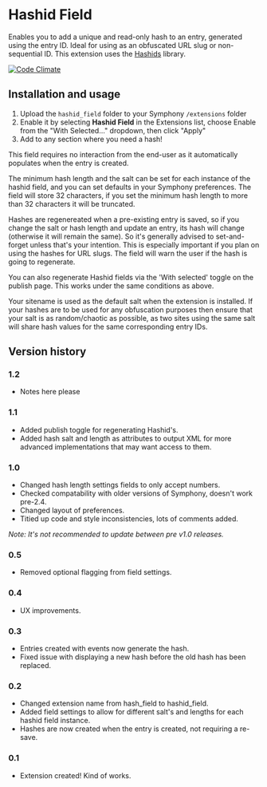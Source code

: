 # Hashid Field

Enables you to add a unique and read-only hash to an entry, generated using the entry ID. Ideal for using as an obfuscated URL slug or non-sequential ID. This extension uses the [Hashids](http://www.hashids.org/php/) library.

[![Code Climate](https://codeclimate.com/github/nathanhornby/hashid_field.png)](https://codeclimate.com/github/nathanhornby/hashid_field)

## Installation and usage
 
1. Upload the `hashid_field` folder to your Symphony `/extensions` folder
2. Enable it by selecting **Hashid Field** in the Extensions list, choose Enable from the "With Selected…" dropdown, then click "Apply"
3. Add to any section where you need a hash!

This field requires no interaction from the end-user as it automatically populates when the entry is created.

The minimum hash length and the salt can be set for each instance of the hashid field, and you can set defaults in your Symphony preferences. The field will store 32 characters, if you set the minimum hash length to more than 32 characters it will be truncated.

Hashes are regenereated when a pre-existing entry is saved, so if you change the salt or hash length and update an entry, its hash will change (otherwise it will remain the same). So it's generally advised to set-and-forget unless that's your intention. This is especially important if you plan on using the hashes for URL slugs. The field will warn the user if the hash is going to regenerate.

You can also regenerate Hashid fields via the 'With selected' toggle on the publish page. This works under the same conditions as above.

Your sitename is used as the default salt when the extension is installed. If your hashes are to be used for any obfuscation purposes then ensure that your salt is as random/chaotic as possible, as two sites using the same salt will share hash values for the same corresponding entry IDs.

## Version history

### 1.2

- Notes here please

### 1.1

- Added publish toggle for regenerating Hashid's.
- Added hash salt and length as attributes to output XML for more advanced implementations that may want access to them.

### 1.0

- Changed hash length settings fields to only accept numbers.
- Checked compatability with older versions of Symphony, doesn't work pre-2.4.
- Changed layout of preferences.
- Titied up code and style inconsistencies, lots of comments added.

*Note: It's not recommended to update between pre v1.0 releases.*

### 0.5

- Removed optional flagging from field settings.

### 0.4

- UX improvements.

### 0.3

- Entries created with events now generate the hash.
- Fixed issue with displaying a new hash before the old hash has been replaced.

### 0.2

- Changed extension name from hash_field to hashid_field.
- Added field settings to allow for different salt's and lengths for each hashid field instance.
- Hashes are now created when the entry is created, not requiring a re-save.

### 0.1

- Extension created! Kind of works.

